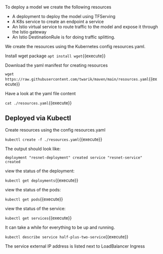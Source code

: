 To deploy a model we create the following resources
- A deployment to deploy the model using TFServing
- A K8s service to create an endpoint a service
- An Istio virtual service to route traffic to the model and expose it through the Istio gateway
- An Istio DestinationRule is for doing traffic splitting.

We create the resources using the Kubernetes config resources.yaml.

Install wget package
`apt install wget`{{execute}}

Download the yaml manifest for creating resources

`wget https://raw.githubusercontent.com/twarik/maven/main/resources.yaml`{{execute}}

Have a look at the yaml file content

`cat ./resources.yaml`{{execute}}

## Deployed via Kubectl

Create resources using the config resources.yaml

<!-- `microk8s kubectl create -f ./resources.yaml`{{execute}} -->
`kubectl create -f ./resources.yaml`{{execute}}

The output should look like:

`deployment "resnet-deployment" created
service "resnet-service" created`

view the status of the deployment:

`kubectl get deployments`{{execute}}

view the status of the pods:

`kubectl get pods`{{execute}}

view the status of the service:

`kubectl get services`{{execute}}

It can take a while for everything to be up and running.

`kubectl describe service half-plus-two-service`{{execute}}

The service external IP address is listed next to LoadBalancer Ingress
